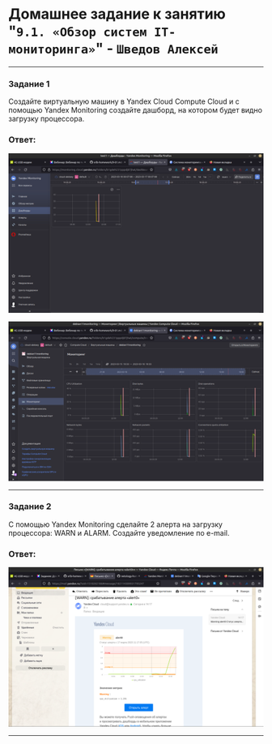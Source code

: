# Домашнее задание к занятию "`9.1. «Обзор систем IT-мониторинга»`" - `Шведов Алексей`

---

### Задание 1

Создайте виртуальную машину в Yandex Cloud Compute Cloud и с помощью Yandex Monitoring создайте дашборд, на котором будет видно загрузку процессора.

### Ответ:

![scrin1](https://github.com/aleksey-shv/netology-homework/blob/main/my_img/9-01_1.png)

![scrin2](https://github.com/aleksey-shv/netology-homework/blob/main/my_img/9-01_2.png)

---

### Задание 2

С помощью Yandex Monitoring сделайте 2 алерта на загрузку процессора: WARN и ALARM. Создайте уведомление по e-mail.

### Ответ:

![scrin3](https://github.com/aleksey-shv/netology-homework/blob/main/my_img/9-01_3.png)

---
